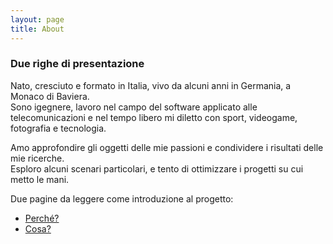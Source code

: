 ```yaml
---
layout: page
title: About
---
```


### Due righe di presentazione

Nato, cresciuto e formato in Italia, vivo da alcuni anni in Germania, a Monaco di Baviera.  
Sono igegnere, lavoro nel campo del software applicato alle telecomunicazioni e nel tempo libero mi diletto con sport, videogame, fotografia e tecnologia.

Amo approfondire gli oggetti delle mie passioni e condividere i risultati delle mie ricerche.  
Esploro alcuni scenari particolari, e tento di ottimizzare i progetti su cui metto le mani.

Due pagine da leggere come introduzione al progetto:
* [Perché?](/perche/)
* [Cosa?](/cosa/)
